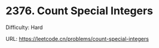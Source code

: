 # 2376. Count Special Integers

Difficulty: Hard

URL: https://leetcode.cn/problems/count-special-integers

